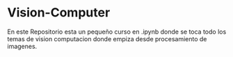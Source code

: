 # Vision-Computer
En este Repositorio esta un pequeño curso en .ipynb donde se toca todo los temas de vision computacion donde empiza desde procesamiento de imagenes.
